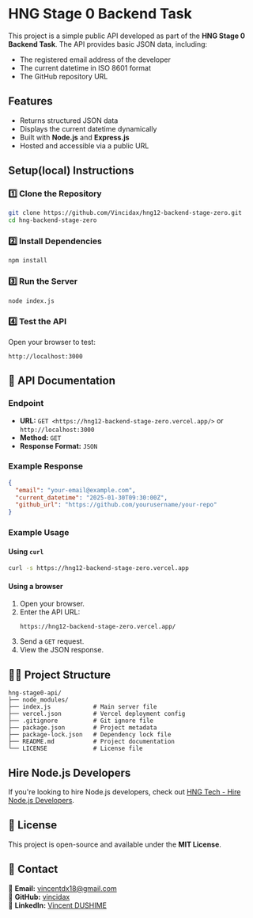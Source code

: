 # HNG Stage 0 Backend Task

This project is a simple public API developed as part of the **HNG Stage 0 Backend Task**. The API provides basic JSON data, including:

- The registered email address of the developer
- The current datetime in ISO 8601 format
- The GitHub repository URL

## Features

- Returns structured JSON data
- Displays the current datetime dynamically
- Built with **Node.js** and **Express.js**
- Hosted and accessible via a public URL

## Setup(local) Instructions

### 1️⃣ Clone the Repository

```bash
git clone https://github.com/Vincidax/hng12-backend-stage-zero.git
cd hng-backend-stage-zero
```

### 2️⃣ Install Dependencies

```bash
npm install
```

### 3️⃣ Run the Server

```bash
node index.js
```

### 4️⃣ Test the API

Open your browser to test:

```
http://localhost:3000
```

## 📌 API Documentation

### Endpoint

- **URL:** `GET <https://hng12-backend-stage-zero.vercel.app/>` or `http://localhost:3000`
- **Method:** `GET`
- **Response Format:** `JSON`

### Example Response

```json
{
  "email": "your-email@example.com",
  "current_datetime": "2025-01-30T09:30:00Z",
  "github_url": "https://github.com/yourusername/your-repo"
}
```

### Example Usage

#### Using `curl`

```bash
curl -s https://hng12-backend-stage-zero.vercel.app
```

#### Using a browser 

1. Open  your browser.
2. Enter the API URL:
   ```
   https://hng12-backend-stage-zero.vercel.app/
   ```
3. Send a `GET` request.
4. View the JSON response.

## 💂️‍♂️ Project Structure

```
hng-stage0-api/
├── node_modules/
├── index.js            # Main server file
├── vercel.json         # Vercel deployment config
├── .gitignore          # Git ignore file
├── package.json        # Project metadata
├── package-lock.json   # Dependency lock file
├── README.md           # Project documentation
└── LICENSE             # License file
```
## Hire Node.js Developers

If you're looking to hire Node.js developers, check out [HNG Tech - Hire Node.js Developers](https://hng.tech/hire/nodejs-developers).

## 📝 License

This project is open-source and available under the **MIT License**.

## 📢 Contact

💎 **Email:** [vincentdx18@gmail.com](mailto:vincentdx18@gmail.com)\
🔗 **GitHub:** [vincidax](https://github.com/vincidax)\
🔗 **LinkedIn:** [Vincent DUSHIME](https://linkedin.com/in/vincentdushime)
